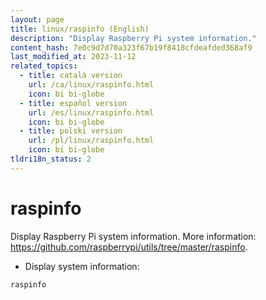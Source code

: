 ```yaml
---
layout: page
title: linux/raspinfo (English)
description: "Display Raspberry Pi system information."
content_hash: 7e0c9d7d70a323f67b19f8418cfdeafded368af9
last_modified_at: 2023-11-12
related_topics:
  - title: català version
    url: /ca/linux/raspinfo.html
    icon: bi bi-globe
  - title: español version
    url: /es/linux/raspinfo.html
    icon: bi bi-globe
  - title: polski version
    url: /pl/linux/raspinfo.html
    icon: bi bi-globe
tldri18n_status: 2
---
```

# raspinfo

Display Raspberry Pi system information.
More information: <https://github.com/raspberrypi/utils/tree/master/raspinfo>.

- Display system information:

`raspinfo`
